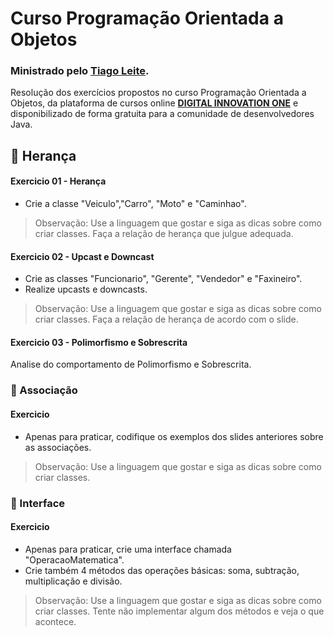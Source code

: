 # Curso Programação Orientada a Objetos
### Ministrado pelo [Tiago Leite](https://github.com/tlcdio).

Resolução dos exercícios propostos no curso Programação Orientada a Objetos, da plataforma de cursos online **[DIGITAL INNOVATION ONE](https://dio.me/sign-up?ref=5ELSE53ECK)** e disponibilizado de forma gratuita para a comunidade de desenvolvedores Java.

## 🔸 Herança
#### Exercicio 01 - Herança
* Crie a classe "Veiculo","Carro", "Moto" e "Caminhao".
> Observação: Use a linguagem que gostar e siga as dicas sobre como criar classes. Faça a relação de herança que julgue adequada.

#### Exercicio 02 - Upcast e Downcast
* Crie as classes "Funcionario", "Gerente", "Vendedor" e "Faxineiro".
* Realize upcasts e downcasts.
> Observação: Use a linguagem que gostar e siga as dicas sobre como criar classes. Faça a relação de herança de acordo com o slide.

#### Exercicio 03 - Polimorfismo e Sobrescrita
Analise do comportamento de Polimorfismo e Sobrescrita.

### 🔸 Associação

#### Exercicio
* Apenas para praticar, codifique os exemplos dos slides anteriores sobre as associações.
> Observação: Use a linguagem que gostar e siga as dicas sobre como criar classes.

### 🔸 Interface

#### Exercicio
* Apenas para praticar, crie uma interface chamada "OperacaoMatematica". 
* Crie também 4 métodos das operações básicas: soma, subtração, multiplicação e divisão.
> Observação: Use a linguagem que gostar e siga as dicas sobre como criar classes. Tente não implementar algum dos métodos e veja o que acontece.

